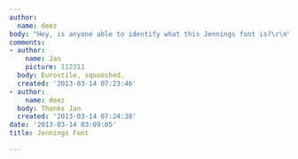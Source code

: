 ```yaml
---
author:
  name: deez
body: "Hey, is anyone able to identify what this Jennings font is?\r\n\r\nThanks"
comments:
- author:
    name: Jan
    picture: 112311
  body: Eurostile, squooshed.
  created: '2013-03-14 07:23:46'
- author:
    name: deez
  body: Thanks Jan
  created: '2013-03-14 07:24:38'
date: '2013-03-14 03:09:05'
title: Jennings Font

---
```


